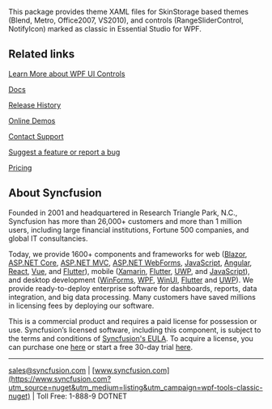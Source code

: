 This package provides theme XAML files for SkinStorage based themes (Blend, Metro, Office2007, VS2010), and controls (RangeSliderControl, NotifyIcon) marked as classic in Essential Studio for WPF.

## Related links
[Learn More about WPF UI Controls](https://www.syncfusion.com/wpf-controls?utm_source=nuget&utm_medium=listing&utm_campaign=wpf-tools-classic-nuget)

[Docs](https://help.syncfusion.com/wpf/overview?utm_source=nuget&utm_medium=listing&utm_campaign=wpf-tools-classic-nuget)

[Release History](https://help.syncfusion.com/wpf/release-notes/v19.2.0.46?utm_source=nuget&utm_medium=listing&utm_campaign=wpf-tools-classic-nuget)

[Online Demos](https://github.com/syncfusion/wpf-demos?utm_source=nuget&utm_medium=listing&utm_campaign=wpf-tools-classic-nuget)

[Contact Support](https://www.syncfusion.com/support/directtrac/incidents/newincident/?utm_source=nuget&utm_medium=listing&utm_campaign=wpf-tools-classic-nuget)

[Suggest a feature or report a bug](https://www.syncfusion.com/feedback/wpf?utm_source=nuget&utm_medium=listing&utm_campaign=wpf-tools-classic-nuget)

[Pricing](https://www.syncfusion.com/sales/products/wpf?utm_source=nuget&utm_medium=listing&utm_campaign=wpf-tools-classic-nuget)

## About Syncfusion
Founded in 2001 and headquartered in Research Triangle Park, N.C., Syncfusion has more than 26,000+ customers and more than 1 million users, including large financial institutions, Fortune 500 companies, and global IT consultancies.

Today, we provide 1600+ components and frameworks for web ([Blazor](https://www.syncfusion.com/blazor-components?utm_source=nuget&utm_medium=listing&utm_campaign=wpf-tools-classic-nuget), [ASP.NET Core](https://www.syncfusion.com/aspnet-core-ui-controls?utm_source=nuget&utm_medium=listing&utm_campaign=wpf-tools-classic-nuget), [ASP.NET MVC](https://www.syncfusion.com/aspnet-mvc-ui-controls?utm_source=nuget&utm_medium=listing&utm_campaign=wpf-tools-classic-nuget), [ASP.NET WebForms](https://www.syncfusion.com/jquery/aspnet-webforms-ui-controls?utm_source=nuget&utm_medium=listing&utm_campaign=wpf-tools-classic-nuget), [JavaScript](https://www.syncfusion.com/javascript-ui-controls?utm_source=nuget&utm_medium=listing&utm_campaign=wpf-tools-classic-nuget), [Angular](https://www.syncfusion.com/angular-ui-components?utm_source=nuget&utm_medium=listing&utm_campaign=wpf-tools-classic-nuget), [React](https://www.syncfusion.com/react-ui-components?utm_source=nuget&utm_medium=listing&utm_campaign=wpf-tools-classic-nuget), [Vue](https://www.syncfusion.com/vue-ui-components?utm_source=nuget&utm_medium=listing&utm_campaign=wpf-tools-classic-nuget), and [Flutter](https://www.syncfusion.com/flutter-widgets?utm_source=nuget&utm_medium=listing&utm_campaign=wpf-tools-classic-nuget)), mobile ([Xamarin](https://www.syncfusion.com/xamarin-ui-controls?utm_source=nuget&utm_medium=listing&utm_campaign=wpf-tools-classic-nuget), [Flutter](https://www.syncfusion.com/flutter-widgets?utm_source=nuget&utm_medium=listing&utm_campaign=wpf-tools-classic-nuget), [UWP](https://www.syncfusion.com/uwp-ui-controls?utm_source=nuget&utm_medium=listing&utm_campaign=wpf-tools-classic-nuget), and [JavaScript](https://www.syncfusion.com/javascript-ui-controls?utm_source=nuget&utm_medium=listing&utm_campaign=wpf-tools-classic-nuget)), and desktop development ([WinForms](https://www.syncfusion.com/winforms-ui-controls?utm_source=nuget&utm_medium=listing&utm_campaign=wpf-tools-classic-nuget), [WPF](https://www.syncfusion.com/wpf-ui-controls?utm_source=nuget&utm_medium=listing&utm_campaign=wpf-tools-classic-nuget), [WinUI](https://www.syncfusion.com/winui-controls?utm_source=nuget&utm_medium=listing&utm_campaign=wpf-tools-classic-nuget), [Flutter](https://www.syncfusion.com/flutter-widgets?utm_source=nuget&utm_medium=listing&utm_campaign=wpf-tools-classic-nuget) and [UWP](https://www.syncfusion.com/uwp-ui-controls?utm_source=nuget&utm_medium=listing&utm_campaign=wpf-tools-classic-nuget)). We provide ready-to-deploy enterprise software for dashboards, reports, data integration, and big data processing. Many customers have saved millions in licensing fees by deploying our software.


This is a commercial product and requires a paid license for possession or use. Syncfusion’s licensed software, including this component, is subject to the terms and conditions of [Syncfusion's EULA](https://www.syncfusion.com/eula/es/?utm_source=nuget&utm_medium=listing&utm_campaign=wpf-tools-classic-nuget). To acquire a license, you can purchase one [here]( https://www.syncfusion.com/sales/products?utm_source=nuget&utm_medium=listing&utm_campaign=wpf-tools-classic-nuget) or start a free 30-day trial [here](https://www.syncfusion.com/account/manage-trials/start-trials?utm_source=nuget&utm_medium=listing&utm_campaign=wpf-tools-classic-nuget).

___

[sales@syncfusion.com](mailto:sales@syncfusion.com?Subject=Syncfusion%20ToolsClassic%20WPF-%20NuGet) | [www.syncfusion.com](https://www.syncfusion.com?utm_source=nuget&utm_medium=listing&utm_campaign=wpf-tools-classic-nuget) | Toll Free: 1-888-9 DOTNET



